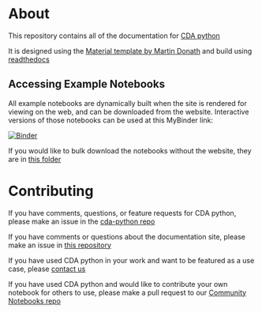 # About

This repository contains all of the documentation for [CDA python](https://github.com/CancerDataAggregator/cda-python)

It is designed using the [Material template by Martin Donath](https://squidfunk.github.io/mkdocs-material/) and build using [readthedocs](https://readthedocs.org/)

## Accessing Example Notebooks

All example notebooks are dynamically built when the site is rendered for viewing on the web, and can be downloaded from the website.
Interactive versions of those notebooks can be used at this MyBinder link:

[![Binder](https://mybinder.org/badge_logo.svg)](https://mybinder.org/v2/gh/CancerDataAggregator/readthedocs/HEAD?labpath=docs%2FExamples%2FWelcome.ipynb)

If you would like to bulk download the notebooks without the website, they are in [this folder](https://github.com/CancerDataAggregator/readthedocs/tree/main/docs/Examples)

# Contributing

If you have comments, questions, or feature requests for CDA python, please make an issue in the [cda-python repo](https://github.com/CancerDataAggregator/cda-python/issues/new/choose)

If you have comments or questions about the documentation site, please make an issue in [this repository](https://github.com/CancerDataAggregator/readthedocs/issues)

If you have used CDA python in your work and want to be featured as a use case, please [contact us](mailto:amanda.charbonneau@gdit.com)

If you have used CDA python and would like to contribute your own notebook for others to use, please make a pull request to our [Community Notebooks repo](https://github.com/CancerDataAggregator/Community-Notebooks)
